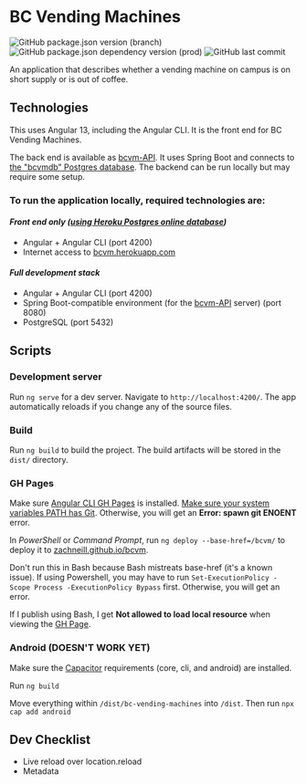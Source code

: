 # BC Vending Machines

![GitHub package.json version (branch)](https://img.shields.io/github/package-json/v/zachneill/bc-vending-machines/master?label=version&style=for-the-badge)
![GitHub package.json dependency version (prod)](https://img.shields.io/github/package-json/dependency-version/zachneill/bc-vending-machines/@angular/core?label=angular&style=for-the-badge)
![GitHub last commit](https://img.shields.io/github/last-commit/zachneill/bc-vending-machines?color=purple&style=for-the-badge) 

An application that describes whether a vending machine on campus is on short supply or is out of coffee. 

## Technologies

This uses Angular 13, including the Angular CLI. It is the front end for BC Vending Machines. 

The back end is available as [bcvm-API](https://github.com/zachneill/bcvm-api). It uses Spring Boot and connects to [the "bcvmdb" Postgres database](https://bcvm.herokuapp.com). The backend can be run locally but may require some setup.

### To run the application locally, required technologies are:

#### _Front end only ([using Heroku Postgres online database](https://bcvm.herokuapp.com/test))_

- Angular + Angular CLI (port 4200)
- Internet access to [bcvm.herokuapp.com](https://bcvm.herokuapp.com/test)

#### _Full development stack_

- Angular + Angular CLI (port 4200)
- Spring Boot-compatible environment (for the [bcvm-API](https://github.com/zachneill/bcvm-api) server) (port 8080)
- PostgreSQL (port 5432)

## Scripts

### Development server

Run `ng serve` for a dev server. Navigate to `http://localhost:4200/`. The app automatically reloads if you change any of the source files.

### Build

Run `ng build` to build the project. The build artifacts will be stored in the `dist/` directory.

### GH Pages

Make sure [Angular CLI GH Pages](https://www.npmjs.com/package/angular-cli-ghpages) is installed. [Make sure your system variables PATH has Git](https://stackoverflow.com/a/4493004/18721369). Otherwise, you will get an __Error: spawn git ENOENT__ error.

In _PowerShell_ or _Command Prompt_, run `ng deploy --base-href=/bcvm/` to deploy it to [zachneill.github.io/bcvm](https://zachneill.github.io/bcvm). 

Don't run this in Bash because Bash mistreats base-href (it's a known issue). If using Powershell, you may have to run `Set-ExecutionPolicy -Scope Process -ExecutionPolicy Bypass` first. Otherwise, you will get an error.

If I publish using Bash, I get __Not allowed to load local resource__ when viewing the [GH Page](https://zachneill.github.io/bcvm). 

### Android (DOESN'T WORK YET)

Make sure the [Capacitor](https://capacitorjs.com/docs/getting-started) requirements (core, cli, and android) are installed.

Run `ng build`

Move everything within `/dist/bc-vending-machines` into `/dist`. Then run `npx cap add android`

## Dev Checklist 

- Live reload over location.reload
- Metadata
